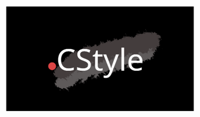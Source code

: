 ![CStyle Logo](https://github.com/mpcsource/cstyle/blob/210884511f78e4f122af9307022753b3277f7db5/dist/logo.png)
